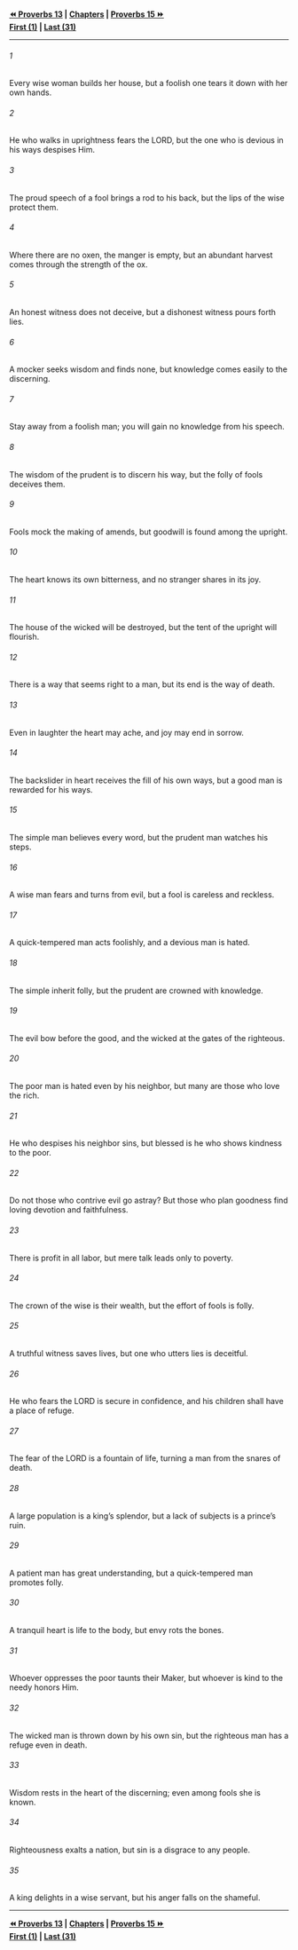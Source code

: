   
**[⏪ Proverbs 13](./Proverbs%2013.md) | [Chapters](./_index.md) | [Proverbs 15 ⏩](./Proverbs%2015.md)**  
**[First (1)](./Proverbs%201.md) | [Last (31)](./Proverbs%2031.md)**  
  
---  
  
###### 1  
Every wise woman builds her house, but a foolish one tears it down with her own hands.  
  
###### 2  
He who walks in uprightness fears the LORD, but the one who is devious in his ways despises Him.  
  
###### 3  
The proud speech of a fool brings a rod to his back, but the lips of the wise protect them.  
  
###### 4  
Where there are no oxen, the manger is empty, but an abundant harvest comes through the strength of the ox.  
  
###### 5  
An honest witness does not deceive, but a dishonest witness pours forth lies.  
  
###### 6  
A mocker seeks wisdom and finds none, but knowledge comes easily to the discerning.  
  
###### 7  
Stay away from a foolish man; you will gain no knowledge from his speech.  
  
###### 8  
The wisdom of the prudent is to discern his way, but the folly of fools deceives them.  
  
###### 9  
Fools mock the making of amends, but goodwill is found among the upright.  
  
###### 10  
The heart knows its own bitterness, and no stranger shares in its joy.  
  
###### 11  
The house of the wicked will be destroyed, but the tent of the upright will flourish.  
  
###### 12  
There is a way that seems right to a man, but its end is the way of death.  
  
###### 13  
Even in laughter the heart may ache, and joy may end in sorrow.  
  
###### 14  
The backslider in heart receives the fill of his own ways, but a good man is rewarded for his ways.  
  
###### 15  
The simple man believes every word, but the prudent man watches his steps.  
  
###### 16  
A wise man fears and turns from evil, but a fool is careless and reckless.  
  
###### 17  
A quick-tempered man acts foolishly, and a devious man is hated.  
  
###### 18  
The simple inherit folly, but the prudent are crowned with knowledge.  
  
###### 19  
The evil bow before the good, and the wicked at the gates of the righteous.  
  
###### 20  
The poor man is hated even by his neighbor, but many are those who love the rich.  
  
###### 21  
He who despises his neighbor sins, but blessed is he who shows kindness to the poor.  
  
###### 22  
Do not those who contrive evil go astray? But those who plan goodness find loving devotion and faithfulness.  
  
###### 23  
There is profit in all labor, but mere talk leads only to poverty.  
  
###### 24  
The crown of the wise is their wealth, but the effort of fools is folly.  
  
###### 25  
A truthful witness saves lives, but one who utters lies is deceitful.  
  
###### 26  
He who fears the LORD is secure in confidence, and his children shall have a place of refuge.  
  
###### 27  
The fear of the LORD is a fountain of life, turning a man from the snares of death.  
  
###### 28  
A large population is a king’s splendor, but a lack of subjects is a prince’s ruin.  
  
###### 29  
A patient man has great understanding, but a quick-tempered man promotes folly.  
  
###### 30  
A tranquil heart is life to the body, but envy rots the bones.  
  
###### 31  
Whoever oppresses the poor taunts their Maker, but whoever is kind to the needy honors Him.  
  
###### 32  
The wicked man is thrown down by his own sin, but the righteous man has a refuge even in death.  
  
###### 33  
Wisdom rests in the heart of the discerning; even among fools she is known.  
  
###### 34  
Righteousness exalts a nation, but sin is a disgrace to any people.  
  
###### 35  
A king delights in a wise servant, but his anger falls on the shameful.  
  
  
---  
  
**[⏪ Proverbs 13](./Proverbs%2013.md) | [Chapters](./_index.md) | [Proverbs 15 ⏩](./Proverbs%2015.md)**  
**[First (1)](./Proverbs%201.md) | [Last (31)](./Proverbs%2031.md)**  
  
